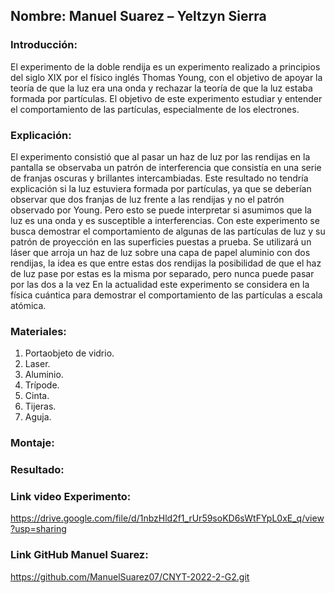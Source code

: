 ## Nombre: Manuel Suarez – Yeltzyn Sierra


### Introducción:
El experimento de la doble rendija es un experimento realizado a principios del siglo XIX por el físico inglés Thomas Young, con el objetivo de apoyar la teoría de que la luz era una onda y rechazar la teoría de que la luz estaba formada por partículas.
El objetivo de este experimento estudiar y entender el comportamiento de las partículas, especialmente de los electrones.


### Explicación:
El experimento consistió que al pasar un haz de luz por las rendijas en la pantalla se observaba un patrón de interferencia que consistía en una serie de franjas oscuras y brillantes intercambiadas. Este resultado no tendría explicación si la luz estuviera formada por partículas, ya que se deberían observar que dos franjas de luz frente a las rendijas y no el patrón observado por Young. Pero esto se puede interpretar si asumimos que la luz es una onda y es susceptible a interferencias.
Con este experimento se busca demostrar el comportamiento de algunas de las partículas de luz y su patrón de proyección en las superficies puestas a prueba. Se utilizará un láser que arroja un haz de luz sobre una capa de papel aluminio con dos rendijas, la idea es que entre estas dos rendijas la posibilidad de que el haz de luz pase por estas es la misma por separado, pero nunca puede pasar por las dos a la vez
En la actualidad este experimento se considera en la física cuántica para demostrar el comportamiento de las partículas a escala atómica.


### Materiales:
1.	Portaobjeto de vidrio.
2.	Laser.
3.	Aluminio.
4.	Trípode.
5.	Cinta.
6.	Tijeras.
7.	Aguja.


### Montaje:


	















### Resultado:



































	

### Link video Experimento:
https://drive.google.com/file/d/1nbzHld2f1_rUr59soKD6sWtFYpL0xE_q/view?usp=sharing
### Link GitHub Manuel Suarez:
https://github.com/ManuelSuarez07/CNYT-2022-2-G2.git



